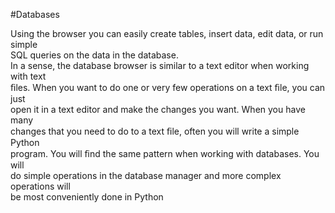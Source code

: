 #Databases 

Using the browser you can easily create tables, insert data, edit data, or run simple  
SQL queries on the data in the database.  
In a sense, the database browser is similar to a text editor when working with text  
ﬁles. When you want to do one or very few operations on a text ﬁle, you can just  
open it in a text editor and make the changes you want. When you have many  
changes that you need to do to a text ﬁle, often you will write a simple Python  
program. You will ﬁnd the same pattern when working with databases. You will  
do simple operations in the database manager and more complex operations will  
be most conveniently done in Python